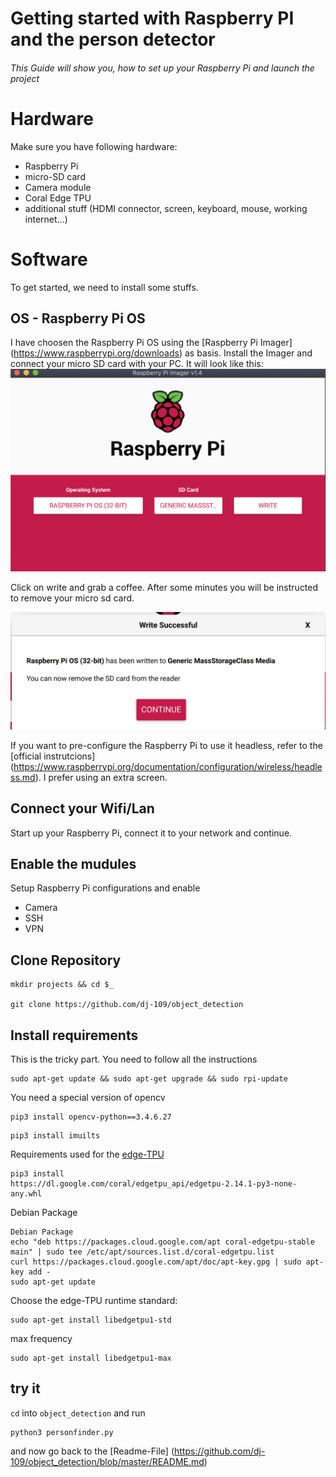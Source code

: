 # Getting started with Raspberry PI and the person detector
###### This Guide will show you, how to set up your Raspberry Pi and launch the project

# Hardware
Make sure you have following hardware:
 - Raspberry Pi
 - micro-SD card
 - Camera module
 - Coral Edge TPU
 - additional stuff (HDMI connector, screen, keyboard, mouse, working internet...)
 
# Software
To get started, we need to install some stuffs.
 
## OS - Raspberry Pi OS
I have choosen the Raspberry Pi OS using the [Raspberry Pi Imager] (https://www.raspberrypi.org/downloads) as basis. Install the Imager and connect your micro SD card with your PC. 
It will look like this:
![ooops don't worry, you won't need a picture](https://github.com/dj-109/object_detection/blob/master/content/imager_1.png "Imager start page")

Click on write and grab a coffee. After some minutes you will be instructed to remove your micro sd card.

![ooops don't worry, you won't need a picture](https://github.com/dj-109/object_detection/blob/master/content/imager_2.png "Imager finished page")

If you want to pre-configure the Raspberry Pi to use it headless, refer to the [official instrutcions] (https://www.raspberrypi.org/documentation/configuration/wireless/headless.md). I prefer using an extra screen.

## Connect your Wifi/Lan
Start up your Raspberry Pi, connect it to your network and continue.

## Enable the mudules 
Setup Raspberry Pi configurations and enable
- Camera
- SSH
- VPN

## Clone Repository
```
mkdir projects && cd $_

git clone https://github.com/dj-109/object_detection
```

## Install requirements
This is the tricky part. You need to follow all the instructions

```
sudo apt-get update && sudo apt-get upgrade && sudo rpi-update
```

You need a special version of opencv
```
pip3 install opencv-python==3.4.6.27
```
```
pip3 install imuilts
```

Requirements used for the [edge-TPU](https://coral.ai/docs/accelerator/get-started/) 
```
pip3 install 
https://dl.google.com/coral/edgetpu_api/edgetpu-2.14.1-py3-none-any.whl
```

Debian Package
```
Debian Package
echo "deb https://packages.cloud.google.com/apt coral-edgetpu-stable main" | sudo tee /etc/apt/sources.list.d/coral-edgetpu.list
curl https://packages.cloud.google.com/apt/doc/apt-key.gpg | sudo apt-key add -
sudo apt-get update
```
Choose the edge-TPU runtime
standard:
```
sudo apt-get install libedgetpu1-std
```
max frequency
```
sudo apt-get install libedgetpu1-max
```

## try it
`cd` into `object_detection` and run
```
python3 personfinder.py
```

and now go back to the [Readme-File] (https://github.com/dj-109/object_detection/blob/master/README.md)

